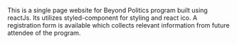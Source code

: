 This is a single page website for Beyond Politics program built using reactJs. Its utilizes styled-component for styling and react ico. A registration form is available which collects relevant information from future attendee of the program.
